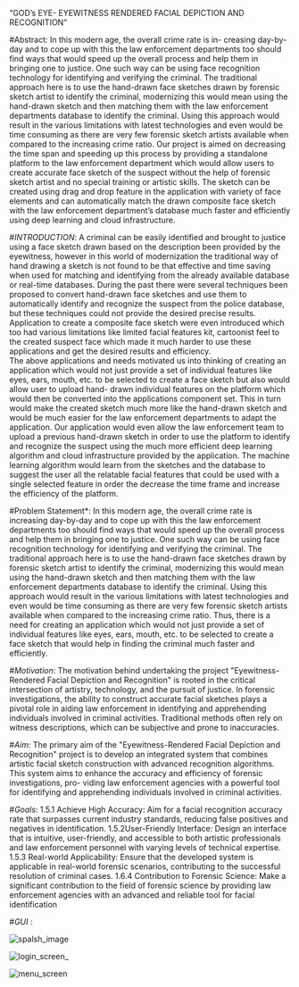 “GOD’s EYE- EYEWITNESS RENDERED FACIAL DEPICTION AND RECOGNITION"

#Abstract: In this modern age, the overall crime rate is in- creasing day-by-day and to cope up with this the law enforcement departments too should find ways that would speed up the overall process and help them in bringing one to justice.  One such way can be using face recognition technology for identifying and verifying the criminal.
The traditional approach here is to use the hand-drawn face sketches drawn by forensic sketch artist to identify the criminal, modernizing this would mean using the hand-drawn sketch and then matching them with the law enforcement departments database to identify the criminal. Using this approach would result in the various limitations with latest technologies and even would be time consuming as there are very few forensic sketch artists available when compared to the increasing crime ratio.
Our project is aimed on decreasing the time span and speeding up this process  by  providing  a  standalone  platform  to  the  law enforcement department which would allow users to create accurate face sketch of the suspect without the help of forensic sketch artist and no special training or artistic skills. The sketch can be created using drag and drop feature in the application with variety of face elements and can automatically match the drawn composite face sketch with the law enforcement department’s database much faster and efficiently using deep learning and cloud infrastructure.

#*INTRODUCTION*:
A criminal can be easily identified and brought to justice using a face sketch drawn based on the description been provided by the eyewitness, however in this world of modernization the traditional way of hand drawing a sketch is not found to be that effective and time saving when used for matching and identifying from the already available database or real-time databases.
During the past there were several techniques been proposed to convert hand-drawn face sketches and use them to automatically identify and recognize the suspect from the police database, but these techniques could not provide the desired precise results. Application to create a composite face sketch were even introduced which too had various limitations like limited facial features kit, cartoonist feel to the created suspect face which made it much harder to use these applications and get the desired results and efficiency.				
The above applications and needs motivated us into thinking of creating an application which would not just provide a set of individual features like eyes, ears, mouth, etc. to be selected to create a face sketch but also would allow user to upload hand- drawn individual features on the platform which would then be converted into the applications component set. This in turn would make the created sketch much more like the hand-drawn sketch and would be much easier for the law enforcement departments to adapt the application.
Our application would even allow the law enforcement team to upload a previous hand-drawn sketch in order to use the platform to identify and recognize the suspect using the much more efficient deep learning algorithm and cloud infrastructure provided by the application.
The machine learning algorithm would learn from the sketches and the database to suggest the user all the relatable facial features that could be used with a single selected feature in order the decrease the time frame and increase the efficiency of the platform.

#Problem Statement*:
In this modern age, the overall crime rate is increasing day-by-day and to cope up with this the law enforcement departments too should find ways that would speed up the overall process and help them in bringing one to justice.  One such way can be using face recognition technology for identifying and verifying the criminal.
The traditional approach here is to use  the  hand-drawn  face sketches drawn by forensic sketch artist to identify the criminal, modernizing this would mean using the hand-drawn sketch and then matching them with the law enforcement departments database to identify the criminal. Using this approach would result in the various limitations with latest technologies and even would be time consuming as there are very few forensic sketch artists available when compared to the increasing crime ratio.
Thus, there is a need for creating an application which would not just provide a set of individual features like eyes, ears, mouth, etc. to be selected to create a face sketch that would help in finding the criminal much faster and efficiently.
 
#*Motivation*:
The motivation behind undertaking the project "Eyewitness- Rendered Facial Depiction and Recognition" is rooted in the critical intersection of artistry, technology, and the pursuit of justice. In forensic investigations, the ability to construct accurate facial sketches plays a pivotal role in aiding law enforcement in identifying and apprehending individuals involved in criminal activities. Traditional methods often rely on witness descriptions, which can be subjective and prone to inaccuracies.

#*Aim*:
The primary aim of the "Eyewitness-Rendered Facial Depiction and Recognition" project is to develop an integrated system that combines artistic facial sketch construction with advanced recognition algorithms. This system aims to enhance the accuracy and efficiency of forensic investigations, pro- viding law enforcement agencies with a powerful tool for identifying and apprehending individuals involved in criminal activities.
    
#*Goals*:
1.5.1 Achieve High Accuracy:
    Aim for a facial recognition accuracy rate that surpasses current industry standards, reducing false positives and negatives in identification.
1.5.2User-Friendly Interface:
    Design an interface that is intuitive, user-friendly, and accessible to both artistic professionals and law enforcement personnel with varying levels of technical expertise.
1.5.3 Real-world Applicability:
    Ensure that the developed system is applicable in real-world forensic scenarios, contributing to the successful resolution of criminal cases.
1.6.4 Contribution to Forensic Science:
    Make a significant contribution to the field of forensic science by providing law enforcement agencies with an advanced and reliable tool for facial identification

 #*GUI* :

![spalsh_image](https://github.com/pratikshinde85/godsEye1/assets/92982632/ddda8ff9-a835-4875-8974-c4a2410eb5cc)



![login_screen_](https://github.com/pratikshinde85/godsEye1/assets/92982632/941ff727-140a-4fe8-a0ad-0a4da33eb07c)



![menu_screen](https://github.com/pratikshinde85/godsEye1/assets/92982632/48a6c02f-5f54-4cda-bc43-d5459ffc114c)
